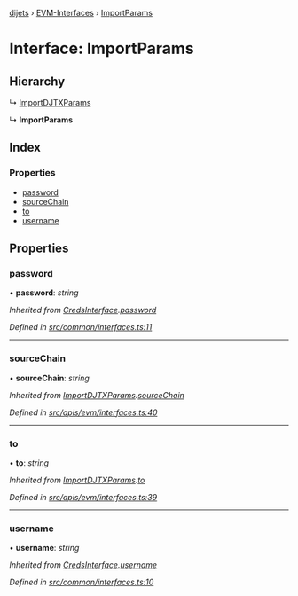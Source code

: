 [dijets](../README.md) › [EVM-Interfaces](../modules/evm_interfaces.md) › [ImportParams](evm_interfaces.importparams.md)

# Interface: ImportParams

## Hierarchy

  ↳ [ImportDJTXParams](evm_interfaces.importdjtxparams.md)

  ↳ **ImportParams**

## Index

### Properties

* [password](evm_interfaces.importparams.md#password)
* [sourceChain](evm_interfaces.importparams.md#sourcechain)
* [to](evm_interfaces.importparams.md#to)
* [username](evm_interfaces.importparams.md#username)

## Properties

###  password

• **password**: *string*

*Inherited from [CredsInterface](common_interfaces.credsinterface.md).[password](common_interfaces.credsinterface.md#password)*

*Defined in [src/common/interfaces.ts:11](https://github.com/Dijets-Inc/dijetsjs/blob/master/src/common/interfaces.ts#L11)*

___

###  sourceChain

• **sourceChain**: *string*

*Inherited from [ImportDJTXParams](evm_interfaces.importdjtxparams.md).[sourceChain](evm_interfaces.importdjtxparams.md#sourcechain)*

*Defined in [src/apis/evm/interfaces.ts:40](https://github.com/Dijets-Inc/dijetsjs/blob/master/src/apis/evm/interfaces.ts#L40)*

___

###  to

• **to**: *string*

*Inherited from [ImportDJTXParams](evm_interfaces.importdjtxparams.md).[to](evm_interfaces.importdjtxparams.md#to)*

*Defined in [src/apis/evm/interfaces.ts:39](https://github.com/Dijets-Inc/dijetsjs/blob/master/src/apis/evm/interfaces.ts#L39)*

___

###  username

• **username**: *string*

*Inherited from [CredsInterface](common_interfaces.credsinterface.md).[username](common_interfaces.credsinterface.md#username)*

*Defined in [src/common/interfaces.ts:10](https://github.com/Dijets-Inc/dijetsjs/blob/master/src/common/interfaces.ts#L10)*
